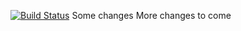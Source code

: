 [![Build Status](http://13.48.117.231:8080/buildStatus/icon?job=essential-jenkins-training)](http://ec2-13-48-117-231.eu-north-1.compute.amazonaws.com:8080/job/essential-jenkins-training/)
Some changes
More changes to come
